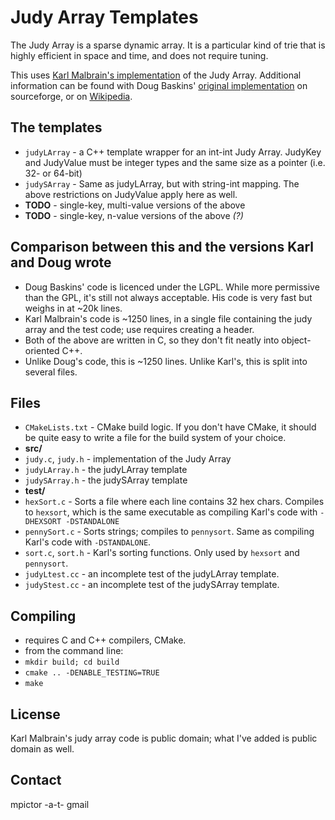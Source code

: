 # Judy Array Templates
The Judy Array is a sparse dynamic array. It is a particular kind of trie that is highly efficient in space and time, and does not require tuning.

This uses [Karl Malbrain's implementation](http://code.google.com/p/judyarray/) of the Judy Array. Additional information can be found with Doug Baskins' [original implementation](http://judy.sourceforge.net/) on sourceforge, or on [Wikipedia](http://en.wikipedia.org/wiki/Judy_array).
## The templates
* `judyLArray` - a C++ template wrapper for an int-int Judy Array. JudyKey and JudyValue must be integer types and the same size as a pointer (i.e. 32- or 64-bit)
* `judySArray` - Same as judyLArray, but with string-int mapping. The above restrictions on JudyValue apply here as well.
* **TODO** - single-key, multi-value versions of the above
* **TODO** - single-key, n-value versions of the above *(?)*

## Comparison between this and the versions Karl and Doug wrote
* Doug Baskins' code is licenced under the LGPL. While more permissive than the GPL, it's still not always acceptable. His code is very fast but weighs in at ~20k lines.
* Karl Malbrain's code is ~1250 lines, in a single file containing the judy array and the test code; use requires creating a header.
* Both of the above are written in C, so they don't fit neatly into object-oriented C++.
* Unlike Doug's code, this is ~1250 lines. Unlike Karl's, this is split into several files.

## Files
* `CMakeLists.txt` - CMake build logic. If you don't have CMake, it should be quite easy to write a file for the build system of your choice.
* **src/**
 * `judy.c`, `judy.h` - implementation of the Judy Array
 * `judyLArray.h` - the judyLArray template
 * `judySArray.h` - the judySArray template
* **test/**
 * `hexSort.c` - Sorts a file where each line contains 32 hex chars. Compiles to `hexsort`, which is the same executable as compiling Karl's code with `-DHEXSORT -DSTANDALONE`
 * `pennySort.c` - Sorts strings; compiles to `pennysort`. Same as compiling Karl's code with `-DSTANDALONE`.
 * `sort.c`, `sort.h` - Karl's sorting functions. Only used by `hexsort` and `pennysort`.
 * `judyLtest.cc` - an incomplete test of the judyLArray template.
 * `judyStest.cc` - an incomplete test of the judySArray template.


## Compiling
* requires C and C++ compilers, CMake.
* from the command line:
 *  `mkdir build; cd build`
 *  `cmake .. -DENABLE_TESTING=TRUE`
 *  `make`

## License

Karl Malbrain's judy array code is public domain; what I've added is public domain as well.

## Contact
mpictor -a-t- gmail
